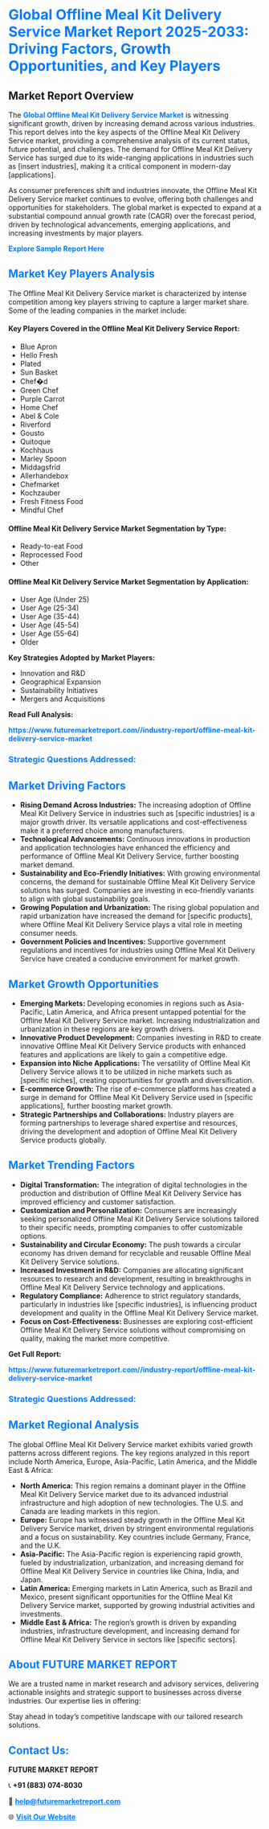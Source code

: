 <h1 style="color: #007BFF;">Global Offline Meal Kit Delivery Service Market Report 2025-2033: Driving Factors, Growth Opportunities, and Key Players</h1>

<section id="overview">
<h2>Market Report Overview</h2>
<p>The <a href="https://www.futuremarketreport.com//industry-report/offline-meal-kit-delivery-service-market" style="color: #007BFF; text-decoration: none;"><strong>Global Offline Meal Kit Delivery Service Market</strong></a> is witnessing significant growth, driven by increasing demand across various industries. This report delves into the key aspects of the Offline Meal Kit Delivery Service market, providing a comprehensive analysis of its current status, future potential, and challenges. The demand for Offline Meal Kit Delivery Service has surged due to its wide-ranging applications in industries such as [insert industries], making it a critical component in modern-day [applications].</p>
<p>As consumer preferences shift and industries innovate, the Offline Meal Kit Delivery Service market continues to evolve, offering both challenges and opportunities for stakeholders. The global market is expected to expand at a substantial compound annual growth rate (CAGR) over the forecast period, driven by technological advancements, emerging applications, and increasing investments by major players.</p>
</section>

<section id="overview">
<p><a href="https://www.futuremarketreport.com//request-sample/reportId=49997" style="color: #007BFF; text-decoration: none;"><strong>Explore Sample Report Here</strong></a></p>
</section>

<section id="key-players">
<h2 style="color: #007BFF;">Market Key Players Analysis</h2>
<p>The Offline Meal Kit Delivery Service market is characterized by intense competition among key players striving to capture a larger market share. Some of the leading companies in the market include:</p>
<h4>Key Players Covered in the Offline Meal Kit Delivery Service Report:</h4>
<ul><li>Blue Apron</li><li>Hello Fresh</li><li>Plated</li><li>Sun Basket</li><li>Chef�d</li><li>Green Chef</li><li>Purple Carrot</li><li>Home Chef</li><li>Abel &amp; Cole</li><li>Riverford</li><li>Gousto</li><li>Quitoque</li><li>Kochhaus</li><li>Marley Spoon</li><li>Middagsfrid</li><li>Allerhandebox</li><li>Chefmarket</li><li>Kochzauber</li><li>Fresh Fitness Food</li><li>Mindful Chef</li></ul>
<h4>Offline Meal Kit Delivery Service Market Segmentation by Type:</h4>
<ul><li>Ready-to-eat Food</li><li>Reprocessed Food</li><li>Other</li></ul>

<h4>Offline Meal Kit Delivery Service Market Segmentation by Application:</h4>
<ul><li>User Age (Under 25)</li><li>User Age (25-34)</li><li>User Age (35-44)</li><li>User Age (45-54)</li><li>User Age (55-64)</li><li>Older</li></ul>
<p><strong>Key Strategies Adopted by Market Players:</strong></p>
<ul>
<li>Innovation and R&D</li>
<li>Geographical Expansion</li>
<li>Sustainability Initiatives</li>
<li>Mergers and Acquisitions</li>
</ul>
</section>

<section>
<p><strong>Read Full Analysis: </strong></p><a href="https://www.futuremarketreport.com//industry-report/offline-meal-kit-delivery-service-market" style="color: #007BFF; text-decoration: none;"><strong>https://www.futuremarketreport.com//industry-report/offline-meal-kit-delivery-service-market</strong></a>
<h3 style="color: #007BFF;">Strategic Questions Addressed:</h3>
</section>

<section id="driving-factors">
<h2 style="color: #007BFF;">Market Driving Factors</h2>
<ul>
<li><strong>Rising Demand Across Industries:</strong> The increasing adoption of Offline Meal Kit Delivery Service in industries such as [specific industries] is a major growth driver. Its versatile applications and cost-effectiveness make it a preferred choice among manufacturers.</li>
<li><strong>Technological Advancements:</strong> Continuous innovations in production and application technologies have enhanced the efficiency and performance of Offline Meal Kit Delivery Service, further boosting market demand.</li>
<li><strong>Sustainability and Eco-Friendly Initiatives:</strong> With growing environmental concerns, the demand for sustainable Offline Meal Kit Delivery Service solutions has surged. Companies are investing in eco-friendly variants to align with global sustainability goals.</li>
<li><strong>Growing Population and Urbanization:</strong> The rising global population and rapid urbanization have increased the demand for [specific products], where Offline Meal Kit Delivery Service plays a vital role in meeting consumer needs.</li>
<li><strong>Government Policies and Incentives:</strong> Supportive government regulations and incentives for industries using Offline Meal Kit Delivery Service have created a conducive environment for market growth.</li>
</ul>
</section>

<section id="growth-opportunities">
<h2 style="color: #007BFF;">Market Growth Opportunities</h2>
<ul>
<li><strong>Emerging Markets:</strong> Developing economies in regions such as Asia-Pacific, Latin America, and Africa present untapped potential for the Offline Meal Kit Delivery Service market. Increasing industrialization and urbanization in these regions are key growth drivers.</li>
<li><strong>Innovative Product Development:</strong> Companies investing in R&D to create innovative Offline Meal Kit Delivery Service products with enhanced features and applications are likely to gain a competitive edge.</li>
<li><strong>Expansion into Niche Applications:</strong> The versatility of Offline Meal Kit Delivery Service allows it to be utilized in niche markets such as [specific niches], creating opportunities for growth and diversification.</li>
<li><strong>E-commerce Growth:</strong> The rise of e-commerce platforms has created a surge in demand for Offline Meal Kit Delivery Service used in [specific applications], further boosting market growth.</li>
<li><strong>Strategic Partnerships and Collaborations:</strong> Industry players are forming partnerships to leverage shared expertise and resources, driving the development and adoption of Offline Meal Kit Delivery Service products globally.</li>
</ul>
</section>

<section id="trending-factors">
<h2 style="color: #007BFF;">Market Trending Factors</h2>
<ul>
<li><strong>Digital Transformation:</strong> The integration of digital technologies in the production and distribution of Offline Meal Kit Delivery Service has improved efficiency and customer satisfaction.</li>
<li><strong>Customization and Personalization:</strong> Consumers are increasingly seeking personalized Offline Meal Kit Delivery Service solutions tailored to their specific needs, prompting companies to offer customizable options.</li>
<li><strong>Sustainability and Circular Economy:</strong> The push towards a circular economy has driven demand for recyclable and reusable Offline Meal Kit Delivery Service solutions.</li>
<li><strong>Increased Investment in R&D:</strong> Companies are allocating significant resources to research and development, resulting in breakthroughs in Offline Meal Kit Delivery Service technology and applications.</li>
<li><strong>Regulatory Compliance:</strong> Adherence to strict regulatory standards, particularly in industries like [specific industries], is influencing product development and quality in the Offline Meal Kit Delivery Service market.</li>
<li><strong>Focus on Cost-Effectiveness:</strong> Businesses are exploring cost-efficient Offline Meal Kit Delivery Service solutions without compromising on quality, making the market more competitive.</li>
</ul>
</section>

<section>
<p><strong>Get Full Report: </strong></p><a href="https://www.futuremarketreport.com//industry-report/offline-meal-kit-delivery-service-market" style="color: #007BFF; text-decoration: none;"><strong>https://www.futuremarketreport.com//industry-report/offline-meal-kit-delivery-service-market</strong></a>
<h3 style="color: #007BFF;">Strategic Questions Addressed:</h3>
</section>


<section id="regional-analysis">
<h2 style="color: #007BFF;">Market Regional Analysis</h2>
<p>The global Offline Meal Kit Delivery Service market exhibits varied growth patterns across different regions. The key regions analyzed in this report include North America, Europe, Asia-Pacific, Latin America, and the Middle East & Africa:</p>
<ul>
<li><strong>North America:</strong> This region remains a dominant player in the Offline Meal Kit Delivery Service market due to its advanced industrial infrastructure and high adoption of new technologies. The U.S. and Canada are leading markets in this region.</li>
<li><strong>Europe:</strong> Europe has witnessed steady growth in the Offline Meal Kit Delivery Service market, driven by stringent environmental regulations and a focus on sustainability. Key countries include Germany, France, and the U.K.</li>
<li><strong>Asia-Pacific:</strong> The Asia-Pacific region is experiencing rapid growth, fueled by industrialization, urbanization, and increasing demand for Offline Meal Kit Delivery Service in countries like China, India, and Japan.</li>
<li><strong>Latin America:</strong> Emerging markets in Latin America, such as Brazil and Mexico, present significant opportunities for the Offline Meal Kit Delivery Service market, supported by growing industrial activities and investments.</li>
<li><strong>Middle East & Africa:</strong> The region’s growth is driven by expanding industries, infrastructure development, and increasing demand for Offline Meal Kit Delivery Service in sectors like [specific sectors].</li>
</ul>
</section>

<footer>
<h2 style="color: #007BFF;">About FUTURE MARKET REPORT</h2>
<p>We are a trusted name in market research and advisory services, delivering actionable insights and strategic support to businesses across diverse industries. Our expertise lies in offering:</p>

<p>Stay ahead in today’s competitive landscape with our tailored research solutions.</p>

<h2 style="color: #007BFF;">Contact Us:</h2>
<p><strong>FUTURE MARKET REPORT</strong></p>
<p>📞 <strong>+91 (883) 074-8030</strong></p>
<p>📧 <strong><a href="mailto:help@futuremarketreport.com" style="color: #007BFF;">help@futuremarketreport.com</a></strong></p>
<p>🌐 <strong><a href="https://www.futuremarketreport.com/" style="color: #007BFF;">Visit Our Website</a></strong></p>
</footer>